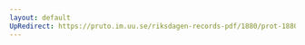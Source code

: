 ```yaml
---
layout: default
UpRedirect: https://pruto.im.uu.se/riksdagen-records-pdf/1880/prot-1880--ak--035/prot-1880--ak--035_020.pdf
---
```

